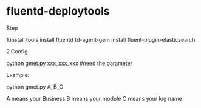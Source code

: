 # fluentd-deploytools
Step

1.install tools
install fluentd 
td-agent-gem install fluent-plugin-elasticsearch

2.Config

python gmet.py xxx_xxx_xxx  #need the parameter

Example:

python gmet.py A_B_C   

A means your Business
B means your module
C means your log name
